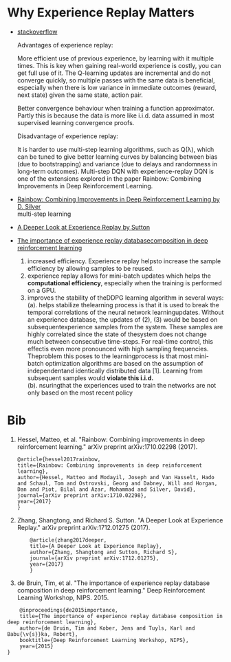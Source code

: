 # Why Experience Replay Matters
* [stackoverflow](https://datascience.stackexchange.com/questions/20535/what-is-experience-replay-and-what-are-its-benefits)    

    Advantages of experience replay:    

    More efficient use of previous experience, by learning with it multiple times. This is key when gaining real-world experience is costly, you can get full use of it. The Q-learning updates are incremental and do not converge quickly, so multiple passes with the same data is beneficial, especially when there is low variance in immediate outcomes (reward, next state) given the same state, action pair.   

    Better convergence behaviour when training a function approximator. Partly this is because the data is more like i.i.d. data assumed in most supervised learning convergence proofs.    

    Disadvantage of experience replay:  

    It is harder to use multi-step learning algorithms, such as Q(λ), which can be tuned to give better learning curves by balancing between bias (due to bootstrapping) and variance (due to delays and randomness in long-term outcomes). Multi-step DQN with experience-replay DQN is one of the extensions explored in the paper Rainbow: Combining Improvements in Deep Reinforcement Learning.    


* [Rainbow: Combining Improvements in Deep Reinforcement Learning by D. Silver](https://arxiv.org/pdf/1710.02298.pdf)    
     multi-step learning

     
* [A Deeper Look at Experience Replay by Sutton](https://arxiv.org/pdf/1712.01275.pdf)

* [The importance of experience replay databasecomposition in deep reinforcement learning](http://rll.berkeley.edu/deeprlworkshop/papers/database_composition.pdf)  
    1. increased efficiency. Experience replay helpsto increase the sample efficiency by allowing samples to be reused.    
    2. experience replay allows for mini-batch updates which helps the **computational efficiency**, especially when the training is performed on a GPU. 
    3.  improves the stability of theDDPG learning algorithm in several ways:   
        (a).  helps stabilize thelearning process is that it is used to break the temporal correlations of the neural network learningupdates. Without an experience database, the updates of (2), (3) would be based on subsequentexperience samples from the system. These samples are highly correlated since the state of thesystem does not change much between consecutive time-steps. For real-time control, this effectis even more pronounced with high sampling frequencies. Theproblem this poses to the learningprocess is that most mini-batch optimization algorithms are based on the assumption of independentand identically distributed data [1]. Learning from subsequent samples would **violate this i.i.d.**      
        (b). nsuringthat the experiences used to train the networks are not only based on the most recent policy


# Bib
1. Hessel, Matteo, et al. "Rainbow: Combining improvements in deep reinforcement learning." arXiv preprint arXiv:1710.02298 (2017).    
    ```
    @article{hessel2017rainbow,
    title={Rainbow: Combining improvements in deep reinforcement learning},
    author={Hessel, Matteo and Modayil, Joseph and Van Hasselt, Hado and Schaul, Tom and Ostrovski, Georg and Dabney, Will and Horgan, Dan and Piot, Bilal and Azar, Mohammad and Silver, David},
    journal={arXiv preprint arXiv:1710.02298},
    year={2017}
    }
    ```
2. Zhang, Shangtong, and Richard S. Sutton. "A Deeper Look at Experience Replay." arXiv preprint arXiv:1712.01275 (2017).   
    ```
        @article{zhang2017deeper,
        title={A Deeper Look at Experience Replay},
        author={Zhang, Shangtong and Sutton, Richard S},
        journal={arXiv preprint arXiv:1712.01275},
        year={2017}
        }
    ```
3. de Bruin, Tim, et al. "The importance of experience replay database composition in deep reinforcement learning." Deep Reinforcement Learning Workshop, NIPS. 2015.
```
    @inproceedings{de2015importance,
    title={The importance of experience replay database composition in deep reinforcement learning},
    author={de Bruin, Tim and Kober, Jens and Tuyls, Karl and Babu{\v{s}}ka, Robert},
    booktitle={Deep Reinforcement Learning Workshop, NIPS},
    year={2015}
}
```
